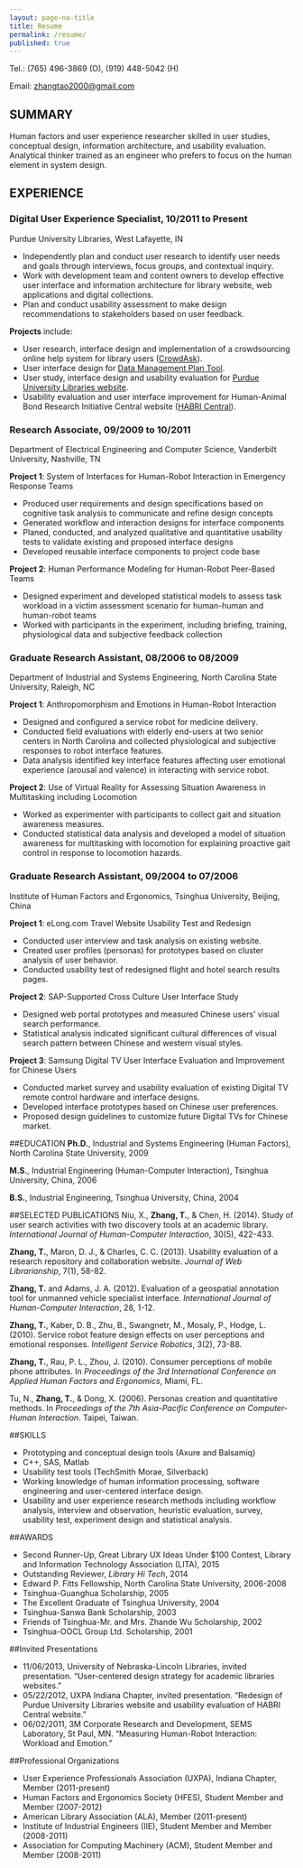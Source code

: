 ```yaml
---
layout: page-no-title
title: Resume
permalink: /resume/
published: true
---
```


Tel.: 	(765) 496-3869 (O), (919) 448-5042 (H)  

Email: 	[zhangtao2000@gmail.com](mailto:zhangtao2000@gmail.com) 

## SUMMARY
Human factors and user experience researcher skilled in user studies, conceptual design, information architecture, and usability evaluation. Analytical thinker trained as an engineer who prefers to focus on the human element in system design.

## EXPERIENCE
### Digital User Experience Specialist, 10/2011 to Present  
Purdue University Libraries, West Lafayette, IN

- Independently plan and conduct user research to identify user needs and goals through interviews, focus groups, and contextual inquiry.  
- Work with development team and content owners to develop effective user interface and information architecture for library website, web applications and digital collections.  
- Plan and conduct usability assessment to make design recommendations to stakeholders based on user feedback.  

**Projects** include:

- User research, interface design and implementation of a crowdsourcing online help system for library users ([CrowdAsk](https://sites.lib.purdue.edu/crowdask/index.php)).  
- User interface design for [Data Management Plan Tool](https://dmptool.org/).  
- User study, interface design and usability evaluation for [Purdue University Libraries website](http://www.lib.purdue.edu).  
- Usability evaluation and user interface improvement for Human-Animal Bond Research Initiative Central website ([HABRI Central](http://habricentral.org)).

### Research Associate, 09/2009 to 10/2011
Department of Electrical Engineering and Computer Science, Vanderbilt University, Nashville, TN

**Project 1**: System of Interfaces for Human-Robot Interaction in Emergency Response Teams

- Produced user requirements and design specifications based on cognitive task analysis to communicate and refine design concepts
- Generated workflow and interaction designs for interface components
- Planed, conducted, and analyzed qualitative and quantitative usability tests to validate existing and proposed interface designs
- Developed reusable interface components to project code base

**Project 2**: Human Performance Modeling for Human-Robot Peer-Based Teams

- Designed experiment and developed statistical models to assess task workload in a victim assessment scenario for human-human and human-robot teams
- Worked with participants in the experiment, including briefing, training, physiological data and subjective feedback collection

### Graduate Research Assistant, 08/2006 to 08/2009
Department of Industrial and Systems Engineering, North Carolina State University, Raleigh, NC

**Project 1**: Anthropomorphism and Emotions in Human-Robot Interaction

- Designed and configured a service robot for medicine delivery.  
- Conducted field evaluations with elderly end-users at two senior centers in North Carolina and collected physiological and subjective responses to robot interface features.  
- Data analysis identified key interface features affecting user emotional experience (arousal and valence) in interacting with service robot.  

**Project 2**: Use of Virtual Reality for Assessing Situation Awareness in Multitasking including Locomotion

- Worked as experimenter with participants to collect gait and situation awareness measures.   
- Conducted statistical data analysis and developed a model of situation awareness for multitasking with locomotion for explaining proactive gait control in response to locomotion hazards.  


### Graduate Research Assistant, 09/2004 to 07/2006
Institute of Human Factors and Ergonomics, Tsinghua University, Beijing, China

**Project 1**: eLong.com Travel Website Usability Test and Redesign

-	Conducted user interview and task analysis on existing website.  
-	Created user profiles (personas) for prototypes based on cluster analysis of user behavior.  
-	Conducted usability test of redesigned flight and hotel search results pages.  

**Project 2**: SAP-Supported Cross Culture User Interface Study

-	Designed web portal prototypes and measured Chinese users’ visual search performance.  
-	Statistical analysis indicated significant cultural differences of visual search pattern between Chinese and western visual styles.  

**Project 3**: Samsung Digital TV User Interface Evaluation and Improvement for Chinese Users

-	Conducted market survey and usability evaluation of existing Digital TV remote control hardware and interface designs.   
-	Developed interface prototypes based on Chinese user preferences.  
-	Proposed design guidelines to customize future Digital TVs for Chinese market.  


##EDUCATION
**Ph.D.**, Industrial and Systems Engineering (Human Factors), North Carolina State University, 2009

**M.S.**, Industrial Engineering (Human-Computer Interaction), Tsinghua University, China, 2006

**B.S.**, Industrial Engineering, Tsinghua University, China, 2004


##SELECTED PUBLICATIONS
Niu, X., **Zhang, T.**, & Chen, H. (2014). Study of user search activities with two discovery tools at an academic library. *International Journal of Human-Computer Interaction*, 30(5), 422-433.

**Zhang, T.**, Maron, D. J., & Charles, C. C. (2013). Usability evaluation of a research repository and collaboration website. _Journal of Web Librarianship_, 7(1), 58-82.

**Zhang, T.** and Adams, J. A. (2012). Evaluation of a geospatial annotation tool for unmanned vehicle specialist interface. _International Journal of Human-Computer Interaction_, 28, 1-12.

**Zhang, T.**, Kaber, D. B., Zhu, B., Swangnetr, M., Mosaly, P., Hodge, L. (2010). Service robot feature design effects on user perceptions and emotional responses. _Intelligent Service Robotics_, 3(2), 73-88.

**Zhang, T.**, Rau, P. L., Zhou, J. (2010). Consumer perceptions of mobile phone attributes. In _Proceedings of the 3rd International Conference on Applied Human Factors and Ergonomics_, Miami, FL.

Tu, N., **Zhang, T.**, & Dong, X. (2006). Personas creation and quantitative methods. In _Proceedings of the 7th Asia-Pacific Conference on Computer-Human Interaction_. Taipei, Taiwan.  


##SKILLS
- Prototyping and conceptual design tools (Axure and Balsamiq)  
- C++, SAS, Matlab  
- Usability test tools (TechSmith Morae, Silverback)  
- Working knowledge of human information processing, software engineering and user-centered interface design.  
- Usability and user experience research methods including workflow analysis, interview and observation, heuristic evaluation, survey, usability test, experiment design and statistical analysis.


##AWARDS
- Second Runner-Up, Great Library UX Ideas Under $100 Contest, Library and Information Technology Association (LITA), 2015  
- Outstanding Reviewer, *Library Hi Tech*, 2014  
- Edward P. Fitts Fellowship, North Carolina State University, 2006-2008 
- Tsinghua-Guanghua Scholarship, 2005  
- The Excellent Graduate of Tsinghua University, 2004  
- Tsinghua-Sanwa Bank Scholarship, 2003  
- Friends of Tsinghua-Mr. and Mrs. Zhande Wu Scholarship, 2002  
- Tsinghua-OOCL Group Ltd. Scholarship, 2001

 
##Invited Presentations
- 11/06/2013, University of Nebraska-Lincoln Libraries, invited presentation. “User-centered design strategy for academic libraries websites.” 
- 05/22/2012, UXPA Indiana Chapter, invited presentation. “Redesign of Purdue University Libraries website and usability evaluation of HABRI Central website.”
- 06/02/2011, 3M Corporate Research and Development, SEMS Laboratory, St Paul, MN. “Measuring Human-Robot Interaction: Workload and Emotion.”

##Professional Organizations
- User Experience Professionals Association (UXPA), Indiana Chapter, Member (2011-present)
- Human Factors and Ergonomics Society (HFES), Student Member and Member (2007-2012)
- American Library Association (ALA), Member (2011-present)
- Institute of Industrial Engineers (IIE), Student Member and Member (2008-2011)
- Association for Computing Machinery (ACM), Student Member and Member (2008-2011)